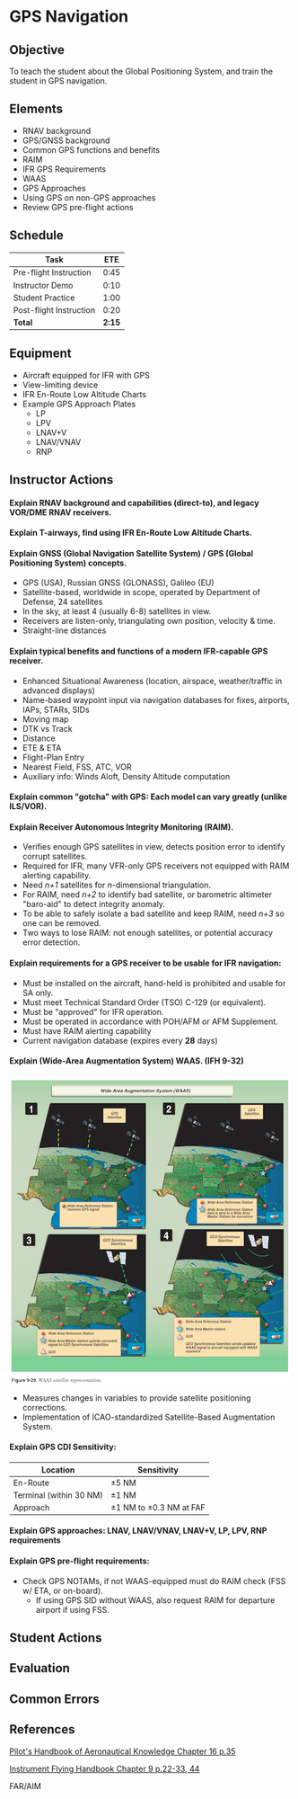# GPS Navigation

## Objective
To teach the student about the Global Positioning System, and train the student in GPS navigation.

## Elements
- RNAV background
- GPS/GNSS background
- Common GPS functions and benefits
- RAIM
- IFR GPS Requirements
- WAAS
- GPS Approaches
- Using GPS on non-GPS approaches
- Review GPS pre-flight actions

## Schedule

| Task | ETE |
| ---- | --- |
| Pre-flight Instruction | 0:45 |
| Instructor Demo | 0:10 |
| Student Practice | 1:00 |
| Post-flight Instruction | 0:20 |
| **Total** | **2:15** |

## Equipment
- Aircraft equipped for IFR with GPS
- View-limiting device
- IFR En-Route Low Altitude Charts
- Example GPS Approach Plates
    - LP
    - LPV
    - LNAV+V
    - LNAV/VNAV
    - RNP

## Instructor Actions

#### Explain RNAV background and capabilities (direct-to), and legacy VOR/DME RNAV receivers.

#### Explain T-airways, find using IFR En-Route Low Altitude Charts.

#### Explain GNSS (Global Navigation Satellite System) / GPS (Global Positioning System) concepts.
- GPS (USA), Russian GNSS (GLONASS), Galileo (EU)
- Satellite-based, worldwide in scope, operated by Department of Defense, 24 satellites
- In the sky, at least 4 (usually 6-8) satellites in view.
- Receivers are listen-only, triangulating own position, velocity & time.
- Straight-line distances

#### Explain typical benefits and functions of a modern IFR-capable GPS receiver.
- Enhanced Situational Awareness (location, airspace, weather/traffic in advanced displays)
- Name-based waypoint input via navigation databases for fixes, airports, IAPs, STARs, SIDs
- Moving map
- DTK vs Track
- Distance
- ETE & ETA
- Flight-Plan Entry
- Nearest Field, FSS, ATC, VOR
- Auxiliary info: Winds Aloft, Density Altitude computation

#### Explain common "gotcha" with GPS: Each model can vary greatly (unlike ILS/VOR).

#### Explain Receiver Autonomous Integrity Monitoring (RAIM).
- Verifies enough GPS satellites in view, detects position error to identify corrupt satellites.
- Required for IFR, many VFR-only GPS receivers not equipped with RAIM alerting capability.
- Need _n+1_ satellites for _n_-dimensional triangulation.
- For RAIM, need _n+2_ to identify bad satellite, or barometric altimeter "baro-aid" to detect integrity anomaly.
- To be able to safely isolate a bad satellite and keep RAIM, need _n+3_ so one can be removed.
- Two ways to lose RAIM: not enough satellites, or potential accuracy error detection.

#### Explain requirements for a GPS receiver to be usable for IFR navigation:
- Must be installed on the aircraft, hand-held is prohibited and usable for SA only.
- Must meet Technical Standard Order (TSO) C-129 (or equivalent).
- Must be "approved" for IFR operation.
- Must be operated in accordance with POH/AFM or AFM Supplement.
- Must have RAIM alerting capability
- Current navigation database (expires every **28** days)

#### Explain (Wide-Area Augmentation System) WAAS. (IFH 9-32)

![IFH Figure 9-29](images/waas-ifh-9-29.png)

- Measures changes in variables to provide satellite positioning corrections.
- Implementation of ICAO-standardized Satellite-Based Augmentation System.
<div style="clear: both;" />

#### Explain GPS CDI Sensitivity:
| Location | Sensitivity |
| -------- | ----------- |
| En-Route | ±5 NM |
| Terminal (within 30 NM) | ±1 NM |
| Approach | ±1 NM to ±0.3 NM at FAF |

#### Explain GPS approaches: LNAV, LNAV/VNAV, LNAV+V, LP, LPV, RNP requirements

#### Explain GPS pre-flight requirements:
- Check GPS NOTAMs, if not WAAS-equipped must do RAIM check (FSS w/ ETA, or on-board).
    - If using GPS SID without WAAS, also request RAIM for departure airport if using FSS.

## Student Actions

## Evaluation

## Common Errors

## References
[Pilot's Handbook of Aeronautical Knowledge Chapter 16 p.35](https://www.faa.gov/regulations_policies/handbooks_manuals/aviation/phak/media/18_phak_ch16.pdf)

[Instrument Flying Handbook Chapter 9 p.22-33, 44](https://www.faa.gov/regulations_policies/handbooks_manuals/aviation/media/FAA-H-8083-15B.pdf)

FAR/AIM